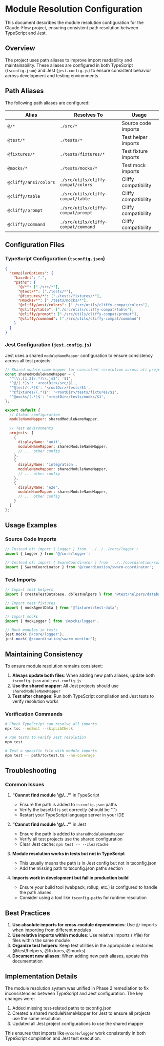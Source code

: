 # Module Resolution Configuration

This document describes the module resolution configuration for the Claude-Flow project, ensuring consistent path resolution between TypeScript and Jest.

## Overview

The project uses path aliases to improve import readability and maintainability. These aliases are configured in both TypeScript (`tsconfig.json`) and Jest (`jest.config.js`) to ensure consistent behavior across development and testing environments.

## Path Aliases

The following path aliases are configured:

| Alias | Resolves To | Usage |
|-------|-------------|-------|
| `@/*` | `./src/*` | Source code imports |
| `@test/*` | `./tests/*` | Test helper imports |
| `@fixtures/*` | `./tests/fixtures/*` | Test fixture imports |
| `@mocks/*` | `./tests/mocks/*` | Test mock imports |
| `@cliffy/ansi/colors` | `./src/utils/cliffy-compat/colors` | Cliffy compatibility |
| `@cliffy/table` | `./src/utils/cliffy-compat/table` | Cliffy compatibility |
| `@cliffy/prompt` | `./src/utils/cliffy-compat/prompt` | Cliffy compatibility |
| `@cliffy/command` | `./src/utils/cliffy-compat/command` | Cliffy compatibility |

## Configuration Files

### TypeScript Configuration (`tsconfig.json`)

```json
{
  "compilerOptions": {
    "baseUrl": ".",
    "paths": {
      "@/*": ["./src/*"],
      "@test/*": ["./tests/*"],
      "@fixtures/*": ["./tests/fixtures/*"],
      "@mocks/*": ["./tests/mocks/*"],
      "@cliffy/ansi/colors": ["./src/utils/cliffy-compat/colors"],
      "@cliffy/table": ["./src/utils/cliffy-compat/table"],
      "@cliffy/prompt": ["./src/utils/cliffy-compat/prompt"],
      "@cliffy/command": ["./src/utils/cliffy-compat/command"]
    }
  }
}
```

### Jest Configuration (`jest.config.js`)

Jest uses a shared `moduleNameMapper` configuration to ensure consistency across all test projects:

```javascript
// Shared module name mapper for consistent resolution across all projects
const sharedModuleNameMapper = {
  '^(\\.{1,2}/.*)\\.js$': '$1',
  '^@/(.*)$': '<rootDir>/src/$1',
  '^@test/(.*)$': '<rootDir>/tests/$1',
  '^@fixtures/(.*)$': '<rootDir>/tests/fixtures/$1',
  '^@mocks/(.*)$': '<rootDir>/tests/mocks/$1',
};

export default {
  // Global configuration
  moduleNameMapper: sharedModuleNameMapper,
  
  // Test environments
  projects: [
    {
      displayName: 'unit',
      moduleNameMapper: sharedModuleNameMapper,
      // ... other config
    },
    {
      displayName: 'integration',
      moduleNameMapper: sharedModuleNameMapper,
      // ... other config
    },
    {
      displayName: 'e2e',
      moduleNameMapper: sharedModuleNameMapper,
      // ... other config
    }
  ]
};
```

## Usage Examples

### Source Code Imports

```typescript
// Instead of: import { Logger } from '../../../core/logger';
import { Logger } from '@/core/logger';

// Instead of: import { SwarmCoordinator } from '../../coordination/swarm-coordinator';
import { SwarmCoordinator } from '@/coordination/swarm-coordinator';
```

### Test Imports

```typescript
// Import test helpers
import { createTestDatabase, dbTestHelpers } from '@test/helpers/database-utils';

// Import test fixtures
import { mockAgentData } from '@fixtures/test-data';

// Import mocks
import { MockLogger } from '@mocks/logger';

// Mock modules in tests
jest.mock('@/core/logger');
jest.mock('@/coordination/swarm-monitor');
```

## Maintaining Consistency

To ensure module resolution remains consistent:

1. **Always update both files**: When adding new path aliases, update both `tsconfig.json` and `jest.config.js`
2. **Use the shared mapper**: All Jest projects should use `sharedModuleNameMapper`
3. **Test after changes**: Run both TypeScript compilation and Jest tests to verify resolution works

### Verification Commands

```bash
# Check TypeScript can resolve all imports
npx tsc --noEmit --skipLibCheck

# Run tests to verify Jest resolution
npm test

# Test a specific file with module imports
npm test -- path/to/test.ts --no-coverage
```

## Troubleshooting

### Common Issues

1. **"Cannot find module '@/...'"** in TypeScript
   - Ensure the path is added to `tsconfig.json` paths
   - Verify the baseUrl is set correctly (should be ".")
   - Restart your TypeScript language server in your IDE

2. **"Cannot find module '@/...'"** in Jest
   - Ensure the path is added to `sharedModuleNameMapper`
   - Verify all test projects use the shared configuration
   - Clear Jest cache: `npm test -- --clearCache`

3. **Module resolution works in tests but not in TypeScript**
   - This usually means the path is in Jest config but not in tsconfig.json
   - Add the missing path to tsconfig.json paths section

4. **Imports work in development but fail in production build**
   - Ensure your build tool (webpack, rollup, etc.) is configured to handle the path aliases
   - Consider using a tool like `tsconfig-paths` for runtime resolution

## Best Practices

1. **Use absolute imports for cross-module dependencies**: Use `@/` imports when importing from different modules
2. **Use relative imports within modules**: Use relative imports (./file) for files within the same module
3. **Organize test helpers**: Keep test utilities in the appropriate directories (@test/helpers, @fixtures, @mocks)
4. **Document new aliases**: When adding new path aliases, update this documentation

## Implementation Details

The module resolution system was unified in Phase 2 remediation to fix inconsistencies between TypeScript and Jest configuration. The key changes were:

1. Added missing test-related paths to tsconfig.json
2. Created a shared moduleNameMapper for Jest to ensure all projects use the same resolution
3. Updated all Jest project configurations to use the shared mapper

This ensures that imports like `@/core/logger` work consistently in both TypeScript compilation and Jest test execution.